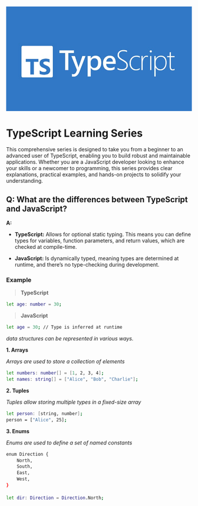 ![TypeScript](images/image1.jpeg)
# TypeScript Learning Series

This comprehensive series is designed to take you from a beginner to an advanced user of TypeScript, enabling you to build robust and maintainable applications. Whether you are a JavaScript developer looking to enhance your skills or a newcomer to programming, this series provides clear explanations, practical examples, and hands-on projects to solidify your understanding.

## Q: What are the differences between TypeScript and JavaScript?

**A:**

- **TypeScript:** Allows for optional static typing. This means you can define types for variables, function parameters, and return values, which are checked at compile-time.
  
- **JavaScript:** Is dynamically typed, meaning types are determined at runtime, and there’s no type-checking during development.

### Example

> **TypeScript**

```bash
let age: number = 30;
````
> **JavaScript**

```bash
let age = 30; // Type is inferred at runtime
```

*data structures can be represented in various ways.*


**1. Arrays**

*Arrays are used to store a collection of elements*

```bash
let numbers: number[] = [1, 2, 3, 4];
let names: string[] = ["Alice", "Bob", "Charlie"];
```

**2. Tuples**

*Tuples allow storing multiple types in a fixed-size array*

```bash
let person: [string, number];
person = ["Alice", 25];
```

**3. Enums**

*Enums are used to define a set of named constants*

```bash
enum Direction {
    North,
    South,
    East,
    West,
}

let dir: Direction = Direction.North;
```
